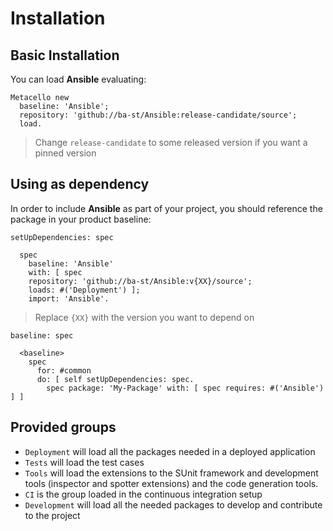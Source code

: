 # Installation

## Basic Installation

You can load **Ansible** evaluating:

```smalltalk
Metacello new
  baseline: 'Ansible';
  repository: 'github://ba-st/Ansible:release-candidate/source';
  load.
```

> Change `release-candidate` to some released version if you want a pinned version

## Using as dependency

In order to include **Ansible** as part of your project, you should reference the package in your product baseline:

```smalltalk
setUpDependencies: spec

  spec
    baseline: 'Ansible'
    with: [ spec
    repository: 'github://ba-st/Ansible:v{XX}/source';
    loads: #('Deployment') ];
    import: 'Ansible'.
```

> Replace `{XX}` with the version you want to depend on

```smalltalk
baseline: spec

  <baseline>
    spec
      for: #common
      do: [ self setUpDependencies: spec.
        spec package: 'My-Package' with: [ spec requires: #('Ansible') ] ]
```

## Provided groups

- `Deployment` will load all the packages needed in a deployed application
- `Tests` will load the test cases
- `Tools` will load the extensions to the SUnit framework and development tools
 (inspector and spotter extensions) and the code generation tools.
- `CI` is the group loaded in the continuous integration setup
- `Development` will load all the needed packages to develop and contribute to
 the project
